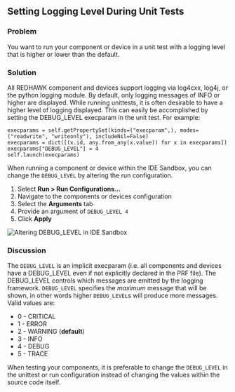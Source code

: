 Setting Logging Level During Unit Tests
---------------------------------------

### Problem

You want to run your component or device in a unit test with a logging
level that is higher or lower than the default.

### Solution

All REDHAWK component and devices support logging via log4cxx, log4j, or
the python logging module. By default, only logging messages of INFO or
higher are displayed. While running unittests, it is often desirable to
have a higher level of logging displayed. This can easily be
accomplished by setting the DEBUG\_LEVEL execparam in the unit test. For
example:

~~~~ {.python .numberLines}
execparams = self.getPropertySet(kinds=("execparam",), modes=("readwrite", "writeonly"), includeNil=False)
execparams = dict([(x.id, any.from_any(x.value)) for x in execparams])
execparams["DEBUG_LEVEL"] = 4
self.launch(execparams)
~~~~

When running a component or device within the IDE Sandbox, you can
change the `DEBUG_LEVEL` by altering the run configuration.

1.  Select **Run \> Run Configurations...**
2.  Navigate to the components or devices configuration
3.  Select the **Arguments** tab
4.  Provide an argument of `DEBUG_LEVEL 4`
5.  Click **Apply**

![Altering DEBUG\_LEVEL in IDE
Sandbox](figures/setting_debug_level_in_ide.png)

### Discussion

The `DEBUG_LEVEL` is an implicit execparam (i.e. all components and
devices have a DEBUG\_LEVEL even if not explicitly declared in the PRF
file). The DEBUG\_LEVEL controls which messages are emitted by the
logging framework. `DEBUG_LEVEL` specifies the *maximum* message that
will be shown, in other words higher `DEBUG_LEVEL`s will produce more
messages. Valid values are:

-   0 - CRITICAL
-   1 - ERROR
-   2 - WARNING (**default**)
-   3 - INFO
-   4 - DEBUG
-   5 - TRACE

When testing your components, it is preferable to change the
`DEBUG_LEVEL` in the unittest or run configuration instead of changing
the values within the source code itself.
